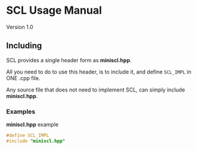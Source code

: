 # SCL Usage Manual
Version 1.0

## Including

SCL provides a single header form as **miniscl.hpp**.

All you need to do to use this header, is to include it, and define `SCL_IMPL` in ONE .cpp file.

Any source file that does not need to implement SCL, can simply include **miniscl.hpp**.

### Examples

**miniscl.hpp** example
```cpp
#define SCL_IMPL
#include "miniscl.hpp"
```
